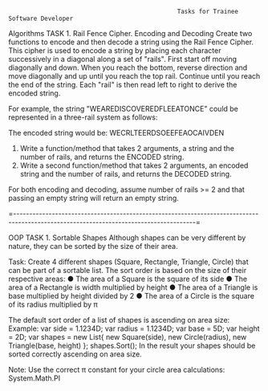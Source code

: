                                                    Tasks for Trainee Software Developer
Algorithms 
TASK 1. Rail Fence Cipher. Encoding and Decoding
Create two functions to encode and then decode a string using the Rail Fence Cipher. This cipher is used to encode a string by placing each character successively in a diagonal along a set of "rails". First start off moving diagonally and down. When you reach the bottom, reverse direction and move diagonally and up until you reach the top rail. Continue until you reach the end of the string. Each "rail" is then read left to right to derive the encoded string.

For example, the string "WEAREDISCOVEREDFLEEATONCE" could be represented in a three-rail system as follows:
 
The encoded string would be:
WECRLTEERDSOEEFEAOCAIVDEN

1.	Write a function/method that takes 2 arguments, a string and the number of rails, and returns the ENCODED string.
2.	Write a second function/method that takes 2 arguments, an encoded string and the number of rails, and returns the DECODED string.

For both encoding and decoding, assume number of rails >= 2 and that passing an empty string will return an empty string.

=--------------------------------------------------------------------------------------------------------------------------------------=

OOP
TASK 1. Sortable Shapes
Although shapes can be very different by nature, they can be sorted by the size of their area.

Task:
Create 4 different shapes (Square, Rectangle, Triangle, Circle) that can be part of a sortable list. The sort order is based on the size of their respective areas:
●	The area of a Square is the square of its side
●	The area of a Rectangle is width multiplied by height
●	The area of a Triangle is base multiplied by height divided by 2
●	The area of a Circle is the square of its radius multiplied by π

The default sort order of a list of shapes is ascending on area size:
Example:
var side = 1.1234D;
var radius = 1.1234D;
var base = 5D;
var height = 2D;
var shapes = new List<Shape>{ new Square(side),
                            new Circle(radius),
                            new Triangle(base, height) };
shapes.Sort();
In the result your shapes should be sorted correctly ascending on area size.

Note: Use the correct π constant for your circle area calculations:
System.Math.PI
